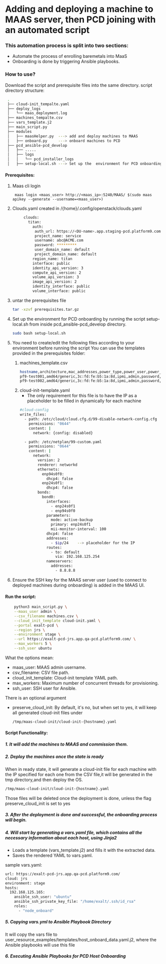 # Adding and deploying a machine to MAAS server, then PCD joining with an automated script 
 

### This automation process is split into two sections: 

- Automate the process of enrolling baremetals into MaaS 
- Onboarding is done by triggering Ansible playbooks. 

 

 

### How to use?

Download the script and prerequisite files into the same directory.
script directory structure:
```bash
 .
 ├── cloud-init_tempalte.yaml
 ├── deploy_logs
 │   └── maas_deployment.log
 ├── machines_tempalte.csv
 ├── vars_template.j2
 ├── main_script.py
 ├── modules
 │   ├── maasHelper.py  ---> add and deploy machines to MAAS
 │   ├── onboard.py     ---> onboard machines to PCD
 ├── pcd_ansible-pcd_develop
 │   ├── .....
 │   ├── logs
 │   │   └── pcd_installer_logs
 │   ├── setup-local.sh ---> Set up the  environment for PCD onboarding
```



#### Prerequisites: 
    
1. Maas cli login
 
        maas login <maas_user> http://<maas_ip>:5240/MAAS/ $(sudo maas apikey --generate --username=<maas_user>)

2. Clouds.yaml created in /{home}/.config/openstack/clouds.yaml
   ```bash
        clouds:
          titan:
            auth:
             auth_url: https://<DU-name>.app.staging-pcd.platform9.com/keystone/v3
             project_name: service
             username: abc@ACME.com
             password: *********
             user_domain_name: default
             project_domain_name: default
            region_name: titan
            interface: public
            identity_api_version: 3
            compute_api_version: 2
            volume_api_version: 3
            image_api_version: 2
            identity_interface: public
            volume_interface: public
   ```
3. untar the prerequisites file 
   ```bash
   tar -xzvf prerequisites.tar.gz
   ```
4. Set up the  environment for PCD onboarding by running the script setup-local.sh from inside pcd_ansible-pcd_develop directory.
   ```bash
   sudo bash setup-local.sh
   ```
       
 5. You need to create/edit the following files according to your environment before running the script You can use the templates provided in the prerequisites folder:

       1. machines_template.csv
          ```bash
          hostname,architecture,mac_addresses,power_type,power_user,power_pass,power_driver,power_address,cipher_suite_id,power_boot_type,privilege_level,k_g,ip
          pf9-test001,amd64/generic,3c:fd:fe:b5:1a:8d,ipmi,admin,password,LAN_2_0,172.25.1.11,3,auto,ADMIN,,192.168.125.167
          pf9-test002,amd64/generic,3c:fd:fe:b5:1a:8d,ipmi,admin,password,LAN_2_0,172.25.1.12,3,auto,ADMIN,,192.168.125.168
          ```
       3. cloud-init-template.yaml
          - The only requirement for this file is to have the IP as a placeholder to be filled in dynamically for each machine 
          ```bash
          #cloud-config
          write_files:
            - path: /etc/cloud/cloud.cfg.d/99-disable-network-config.cfg
              permissions: "0644"
              content: |
                network: {config: disabled}
          
            - path: /etc/netplan/99-custom.yaml
              permissions: "0644"
              content: |
                network:
                  version: 2
                  renderer: networkd
                  ethernets:
                    enp94s0f0:
                      dhcp4: false
                    enp24s0f1:
                      dhcp4: false
                  bonds:
                    bond0:
                      interfaces:
                        - enp24s0f1
                        - enp94s0f0
                      parameters:
                        mode: active-backup
                        primary: enp24s0f1
                        mii-monitor-interval: 100
                      dhcp4: false
                      addresses:
                        - $ip/24    --> placeholder for the IP
                      routes:
                        - to: default
                          via: 192.168.125.254
                      nameservers:
                        addresses:
                          - 8.8.8.8
          ``` 
          
  6. Ensure the SSH key for the MAAS server user (used to connect to deployed machines during onboarding) is added in the MAAS UI.
        
#### Run the script:  

```bash
    python3 main_script.py \
    --maas_user admin \
    --csv_filename machines.csv \
    --cloud_init_template cloud-init.yaml \
    --portal exalt-pcd \
    --region jrs \
    --environment stage \
    --url https://exalt-pcd-jrs.app.qa-pcd.platform9.com/ \
    --max_workers 5 \
    --ssh_user ubuntu
```
What the options mean:
  - maas_user: MAAS admin username.
  - csv_filename: CSV file path.
  - cloud_init_template: Cloud-init template YAML path.
  - max_workers: Maximum number of concurrent threads for provisioning.
  - ssh_user: SSH user for Ansible.
  
There is an optional argument
  - preserve_cloud_init: By default, it's no, but when set to yes, it will keep all generated cloud-init files under
    ```bash
    /tmp/maas-cloud-init/cloud-init-{hostname}.yaml
    ```


 
#### Script Functionality: 

##### 1. It will add the machines to MAAS and commission them.

##### 2. Deploy the machines once the state is ready 
When in ready state, it will generate a cloud-init file for each machine with the IP specified for each one from the CSV file,it will be generated in the tmp directory,and then deploy the OS.
```bash
/tmp/maas-cloud-init/cloud-init-{hostname}.yaml
```
Those files will be deleted once the deployment is done, unless the flag preserve_cloud_init is set to yes
##### 3. After the deployment is done and successful, the onboarding process will begin. 
##### 4. Will start by generating a vars.yaml file, which contains all the necessary information about each host, using Jinja2 
  - Loads a template (vars_template.j2) and fills it with the extracted data. 
  - Saves the rendered YAML to vars.yaml.
    
sample vars.yaml:
```bash
url: https://exalt-pcd-jrs.app.qa-pcd.platform9.com/
cloud: jrs
environment: stage
hosts:
  192.168.125.165:
    ansible_ssh_user: "ubuntu"
    ansible_ssh_private_key_file: "/home/exalt/.ssh/id_rsa"
    roles:
      - "node_onboard"
``` 

##### 5. Copying vars.yml to Ansible Playbook Directory 
It will copy the vars file to user_resource_examples/templates/host_onboard_data.yaml.j2, where the Ansible playbooks will use this file  


##### 6. Executing Ansible Playbooks for PCD Host Onboarding  






